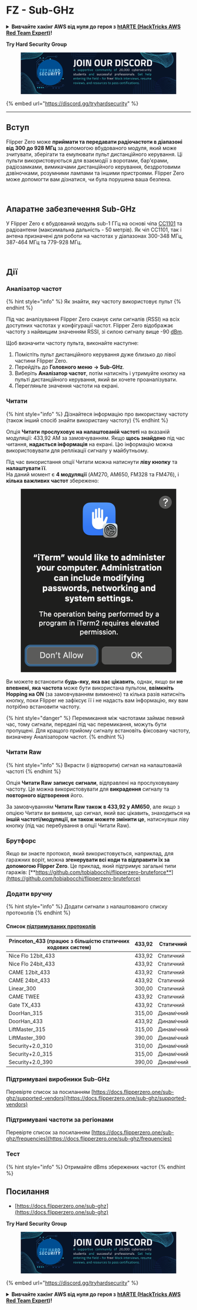 # FZ - Sub-GHz

<details>

<summary><strong>Вивчайте хакінг AWS від нуля до героя з</strong> <a href="https://training.hacktricks.xyz/courses/arte"><strong>htARTE (HackTricks AWS Red Team Expert)</strong></a><strong>!</strong></summary>

Інші способи підтримки HackTricks:

* Якщо ви хочете побачити вашу **компанію в рекламі HackTricks** або **завантажити HackTricks у форматі PDF**, перевірте [**ПЛАНИ ПІДПИСКИ**](https://github.com/sponsors/carlospolop)!
* Отримайте [**офіційний PEASS & HackTricks мерч**](https://peass.creator-spring.com)
* Відкрийте для себе [**Сім'ю PEASS**](https://opensea.io/collection/the-peass-family), нашу колекцію ексклюзивних [**NFT**](https://opensea.io/collection/the-peass-family)
* **Приєднуйтесь до** 💬 [**групи Discord**](https://discord.gg/hRep4RUj7f) або [**групи Telegram**](https://t.me/peass) або **слідкуйте** за нами на **Twitter** 🐦 [**@carlospolopm**](https://twitter.com/hacktricks\_live)**.**
* **Поділіться своїми хакерськими трюками, надсилайте PR до** [**HackTricks**](https://github.com/carlospolop/hacktricks) **та** [**HackTricks Cloud**](https://github.com/carlospolop/hacktricks-cloud) github репозиторіїв.

</details>

**Try Hard Security Group**

<figure><img src="/.gitbook/assets/telegram-cloud-document-1-5159108904864449420.jpg" alt=""><figcaption></figcaption></figure>

{% embed url="https://discord.gg/tryhardsecurity" %}

***

## Вступ <a href="#kfpn7" id="kfpn7"></a>

Flipper Zero може **приймати та передавати радіочастоти в діапазоні від 300 до 928 МГц** за допомогою вбудованого модуля, який може зчитувати, зберігати та емулювати пульт дистанційного керування. Ці пульти використовуються для взаємодії з воротами, бар'єрами, радіозамками, вимикачами дистанційного керування, бездротовими дзвіночками, розумними лампами та іншими пристроями. Flipper Zero може допомогти вам дізнатися, чи була порушена ваша безпека.

<figure><img src="../../../.gitbook/assets/image (3) (2) (1).png" alt=""><figcaption></figcaption></figure>

## Апаратне забезпечення Sub-GHz <a href="#kfpn7" id="kfpn7"></a>

У Flipper Zero є вбудований модуль sub-1 ГГц на основі чіпа [﻿](https://www.st.com/en/nfc/st25r3916.html#overview)﻿[CC1101](https://www.ti.com/lit/ds/symlink/cc1101.pdf) та радіоантени (максимальна дальність - 50 метрів). Як чіп CC1101, так і антена призначені для роботи на частотах у діапазонах 300-348 МГц, 387-464 МГц та 779-928 МГц.

<figure><img src="../../../.gitbook/assets/image (1) (8) (1).png" alt=""><figcaption></figcaption></figure>

## Дії

### Аналізатор частот

{% hint style="info" %}
Як знайти, яку частоту використовує пульт
{% endhint %}

Під час аналізування Flipper Zero сканує сили сигналів (RSSI) на всіх доступних частотах у конфігурації частот. Flipper Zero відображає частоту з найвищим значенням RSSI, зі силою сигналу вище -90 [dBm](https://en.wikipedia.org/wiki/DBm).

Щоб визначити частоту пульта, виконайте наступне:

1. Помістіть пульт дистанційного керування дуже близько до лівої частини Flipper Zero.
2. Перейдіть до **Головного меню** **→ Sub-GHz**.
3. Виберіть **Аналізатор частот**, потім натисніть і утримуйте кнопку на пульті дистанційного керування, який ви хочете проаналізувати.
4. Перегляньте значення частоти на екрані.

### Читати

{% hint style="info" %}
Дізнайтеся інформацію про використану частоту (також інший спосіб знайти використану частоту)
{% endhint %}

Опція **Читати** **прослуховує на налаштованій частоті** на вказаній модуляції: 433,92 AM за замовчуванням. Якщо **щось знайдено** під час читання, **надається інформація** на екрані. Цю інформацію можна використовувати для реплікації сигналу у майбутньому.

Під час використання опції Читати можна натиснути **ліву кнопку** та **налаштувати її**.\
На даний момент є **4 модуляції** (AM270, AM650, FM328 та FM476), і **кілька важливих частот** збережено:

<figure><img src="../../../.gitbook/assets/image (28).png" alt=""><figcaption></figcaption></figure>

Ви можете встановити **будь-яку, яка вас цікавить**, однак, якщо ви **не впевнені, яка частота** може бути використана пультом, **ввімкніть Hopping на ON** (за замовчуванням вимкнено) та кілька разів натисніть кнопку, поки Flipper не зафіксує її і не надасть вам інформацію, яку вам потрібно встановити частоту.

{% hint style="danger" %}
Перемикання між частотами займає певний час, тому сигнали, передані під час перемикання, можуть бути пропущені. Для кращого прийому сигналу встановіть фіксовану частоту, визначену Аналізатором частот.
{% endhint %}

### **Читати Raw**

{% hint style="info" %}
Вкрасти (і відтворити) сигнал на налаштованій частоті
{% endhint %}

Опція **Читати Raw** **записує сигнали**, відправлені на прослуховувану частоту. Це можна використовувати для **викрадення** сигналу та **повторного відтворення** його.

За замовчуванням **Читати Raw також в 433,92 у AM650**, але якщо з опцією Читати ви виявили, що сигнал, який вас цікавить, знаходиться на **іншій частоті/модуляції, ви також можете змінити це**, натиснувши ліву кнопку (під час перебування в опції Читати Raw).

### Брутфорс

Якщо ви знаєте протокол, який використовується, наприклад, для гаражних воріт, можна **згенерувати всі коди та відправити їх за допомогою Flipper Zero**. Це приклад, який підтримує загальні типи гаражів: [**https://github.com/tobiabocchi/flipperzero-bruteforce**](https://github.com/tobiabocchi/flipperzero-bruteforce)

### Додати вручну

{% hint style="info" %}
Додати сигнали з налаштованого списку протоколів
{% endhint %}

#### Список [підтримуваних протоколів](https://docs.flipperzero.one/sub-ghz/add-new-remote) <a href="#id-3iglu" id="id-3iglu"></a>

| Princeton\_433 (працює з більшістю статичних кодових систем) | 433,92 | Статичний |
| ----------------------------------------------------------- | ------ | --------- |
| Nice Flo 12bit\_433                                         | 433,92 | Статичний |
| Nice Flo 24bit\_433                                         | 433,92 | Статичний |
| CAME 12bit\_433                                             | 433,92 | Статичний |
| CAME 24bit\_433                                             | 433,92 | Статичний |
| Linear\_300                                                 | 300,00 | Статичний |
| CAME TWEE                                                   | 433,92 | Статичний |
| Gate TX\_433                                                | 433,92 | Статичний |
| DoorHan\_315                                                | 315,00 | Динамічний |
| DoorHan\_433                                                | 433,92 | Динамічний |
| LiftMaster\_315                                             | 315,00 | Динамічний |
| LiftMaster\_390                                             | 390,00 | Динамічний |
| Security+2.0\_310                                           | 310,00 | Динамічний |
| Security+2.0\_315                                           | 315,00 | Динамічний |
| Security+2.0\_390                                           | 390,00 | Динамічний |
### Підтримувані виробники Sub-GHz

Перевірте список за посиланням [https://docs.flipperzero.one/sub-ghz/supported-vendors](https://docs.flipperzero.one/sub-ghz/supported-vendors)

### Підтримувані частоти за регіонами

Перевірте список за посиланням [https://docs.flipperzero.one/sub-ghz/frequencies](https://docs.flipperzero.one/sub-ghz/frequencies)

### Тест

{% hint style="info" %}
Отримайте dBms збережених частот
{% endhint %}

## Посилання

* [https://docs.flipperzero.one/sub-ghz](https://docs.flipperzero.one/sub-ghz)

**Try Hard Security Group**

<figure><img src="/.gitbook/assets/telegram-cloud-document-1-5159108904864449420.jpg" alt=""><figcaption></figcaption></figure>

{% embed url="https://discord.gg/tryhardsecurity" %}

<details>

<summary><strong>Вивчайте хакінг AWS від нуля до героя з</strong> <a href="https://training.hacktricks.xyz/courses/arte"><strong>htARTE (HackTricks AWS Red Team Expert)</strong></a><strong>!</strong></summary>

Інші способи підтримки HackTricks:

* Якщо ви хочете побачити **рекламу вашої компанії в HackTricks** або **завантажити HackTricks у форматі PDF**, перевірте [**ПЛАНИ ПІДПИСКИ**](https://github.com/sponsors/carlospolop)!
* Отримайте [**офіційний PEASS & HackTricks мерч**](https://peass.creator-spring.com)
* Відкрийте для себе [**Сім'ю PEASS**](https://opensea.io/collection/the-peass-family), нашу колекцію ексклюзивних [**NFT**](https://opensea.io/collection/the-peass-family)
* **Приєднуйтесь до** 💬 [**групи Discord**](https://discord.gg/hRep4RUj7f) або [**групи Telegram**](https://t.me/peass) або **слідкуйте** за нами на **Twitter** 🐦 [**@carlospolopm**](https://twitter.com/hacktricks\_live)**.**
* **Поділіться своїми хакерськими трюками, надсилайте PR до** [**HackTricks**](https://github.com/carlospolop/hacktricks) **і** [**HackTricks Cloud**](https://github.com/carlospolop/hacktricks-cloud) **репозиторіїв на GitHub.**

</details>
